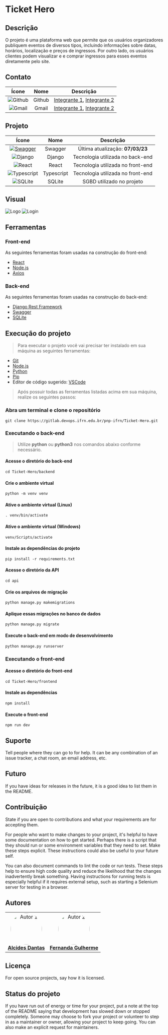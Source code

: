 # Ticket Hero

## Descrição
O projeto é uma plataforma web que permite que os usuários organizadores publiquem eventos de diversos tipos, incluindo informações sobre datas, horários, localização e preços de ingressos. Por outro lado, os usuários clientes podem visualizar e e comprar ingressos para esses eventos diretamente pelo site.

## Contato
| Ícone                |  Nome             |          Descrição  |  
| :-----------------: | :-----------------: | :-----------------: |
![Github](https://img.shields.io/badge/GitHub-100000?style=for-the-badge&logo=github&logoColor=white) |  Github  | [Integrante 1](https://github.com/alcides07), [Integrante 2](https://github.com/Fernanda154) 
![Gmail](https://img.shields.io/badge/Gmail-D14836?style=for-the-badge&logo=gmail&logoColor=white) |  Gmail  | <a href="mailto:alcidesdantasdj@gmail.com"> Integrante 1</a>, <a href="mailto:eufernandagui154@hotmail.com"> Integrante 2 </a> 

## Projeto
| Ícone                |  Nome             |          Descrição  |  
| :-----------------: | :-----------------: | :-----------------: |
|  [![Swagger](https://img.shields.io/badge/Swagger-85EA2D?style=for-the-badge&logo=Swagger&logoColor=white)](http://localhost:8000/swagger/)        |  Swagger                |   Última atualização: **07/03/23** | 
|  ![Django](https://img.shields.io/badge/Django-092E20?style=for-the-badge&logo=django&logoColor=white) |  Django |  Tecnologia utilizada no back-end | 
|  ![React](https://img.shields.io/badge/React-20232A?style=for-the-badge&logo=react&logoColor=61DAFB) |  React |  Tecnologia utilizada no front-end | 
|  ![Typescript](https://img.shields.io/badge/TypeScript-007ACC?style=for-the-badge&logo=typescript&logoColor=white) |  Typescript |  Tecnologia utilizada no front-end | 
|  ![SQLite](https://img.shields.io/badge/SQLite-07405E?style=for-the-badge&logo=sqlite&logoColor=white) |  SQLite |  SGBD utilizado no projeto | 

## Visual
![Logo](./images/logo.svg)
![Login](./images/Login.png)

## Ferramentas

### Front-end
As seguintes ferramentas foram usadas na construção do front-end:

- [React](https://pt-br.reactjs.org/)
- [Node.js](https://nodejs.org/en/)
- [Axios](https://axios-http.com/ptbr/docs/intro)

### Back-end
As seguintes ferramentas foram usadas na construção do back-end:

- [Django Rest Framework](https://www.django-rest-framework.org/)
- [Swagger](https://swagger.io/)
- [SQLite](https://www.sqlite.org/)

## Execução do projeto
> Para executar o projeto você vai precisar ter instalado em sua máquina as seguintes ferramentas:
- [Git](https://git-scm.com)
- [Node.js](https://nodejs.org/en/)
- [Python](https://www.python.org/)
- [Pip](https://pypi.org/project/pip/)
- Editor de código sugerido: [VSCode](https://code.visualstudio.com/)

> Após possuir todas as ferramentas listadas acima em sua máquina, realize os seguintes passos:

### Abra um terminal e clone o repositório
```
git clone https://gitlab.devops.ifrn.edu.br/pnp-ifrn/Ticket-Hero.git
```

### Executando o back-end
> Utilize **python** ou **python3** nos comandos abaixo conforme necessário.

#### Acesse o diretório do back-end
```
cd Ticket-Hero/backend
```

#### Crie o ambiente virtual
```
python -m venv venv
```

#### Ative o ambiente virtual (Linux)
```
. venv/bin/activate
```

#### Ative o ambiente virtual (Windows)
```
venv/Scripts/activate
```

#### Instale as dependências do projeto
```
pip install -r requirements.txt
```

#### Acesse o diretório da API
```
cd api
```

#### Crie os arquivos de migração
```
python manage.py makemigrations
```

#### Aplique essas migrações no banco de dados
```
python manage.py migrate
```

#### Execute o back-end em modo de desenvolvimento
```
python manage.py runserver
```

### Executando o front-end
#### Acesse o diretório do front-end
```
cd Ticket-Hero/frontend
```

#### Instale as dependências
```
npm install
```

#### Execute o front-end
```
npm run dev
```

## Suporte
Tell people where they can go to for help. It can be any combination of an issue tracker, a chat room, an email address, etc.

## Futuro
If you have ideas for releases in the future, it is a good idea to list them in the README.

## Contribuição
State if you are open to contributions and what your requirements are for accepting them.

For people who want to make changes to your project, it's helpful to have some documentation on how to get started. Perhaps there is a script that they should run or some environment variables that they need to set. Make these steps explicit. These instructions could also be useful to your future self.

You can also document commands to lint the code or run tests. These steps help to ensure high code quality and reduce the likelihood that the changes inadvertently break something. Having instructions for running tests is especially helpful if it requires external setup, such as starting a Selenium server for testing in a browser.

## Autores
<table style>
  <tr>
    <td align="center"><a href="https://github.com/alcides07">
        <img style="border-radius: 50%;" src="https://avatars.githubusercontent.com/alcides07" width="100px;" alt="Autor 1"/>
        <br />
        <a href="https://github.com/alcides07"><b>Alcides Dantas</b></a>
    </td>
    <td align="center"><a href="https://github.com/diogoodiego">
        <img style="border-radius: 50%;" src="https://avatars.githubusercontent.com/Fernanda154" width="100px;" alt="Autor 2"/>
        <br />
        <a href="https://github.com/Fernanda154"><b>Fernanda Gulherme</b></a>
    </td>
  </tr>
</table>

## Licença
For open source projects, say how it is licensed.

## Status do projeto
If you have run out of energy or time for your project, put a note at the top of the README saying that development has slowed down or stopped completely. Someone may choose to fork your project or volunteer to step in as a maintainer or owner, allowing your project to keep going. You can also make an explicit request for maintainers.

